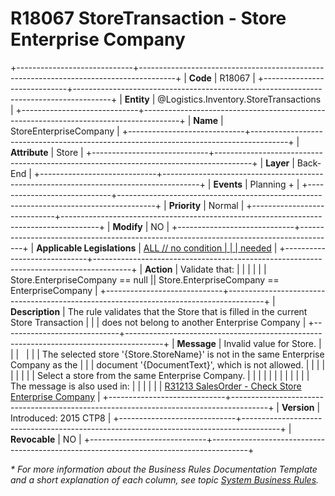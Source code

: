﻿---
erp.type: business-rule
erp.entity: Logistics.Inventory.StoreTransactions
---

# R18067 StoreTransaction - Store Enterprise Company
+-----------------------------+---------------------------------------------------------------------------------------+
| **Code**                    | R18067                                                                                |
+-----------------------------+---------------------------------------------------------------------------------------+
| **Entity**                  | @Logistics.Inventory.StoreTransactions                                                                      |
+-----------------------------+---------------------------------------------------------------------------------------+
| **Name**                    | StoreEnterpriseCompany                                                                |
+-----------------------------+---------------------------------------------------------------------------------------+
| **Attribute**               | Store                                                                                 |
+-----------------------------+---------------------------------------------------------------------------------------+
| **Layer**                   | Back-End                                                                              |
+-----------------------------+---------------------------------------------------------------------------------------+
| **Events**                  | Planning +                                                                            |
+-----------------------------+---------------------------------------------------------------------------------------+
| **Priority**                | Normal                                                                                |
+-----------------------------+---------------------------------------------------------------------------------------+
| **Modify**                  | NO                                                                                    |
+-----------------------------+---------------------------------------------------------------------------------------+
| **Applicable Legislations** | [ALL // no condition                                                                  |
|                             | needed](https://confluence.erp.net/display/techdoc/Country+Specific+Functionality)    |
+-----------------------------+---------------------------------------------------------------------------------------+
| **Action**                  | Validate that:                                                                        |
|                             |                                                                                       |
|                             | Store.EnterpriseCompany == null \|\| Store.EnterpriseCompany == EnterpriseCompany     |
+-----------------------------+---------------------------------------------------------------------------------------+
| **Description**             | The rule validates that the Store that is filled in the current Store Transaction     |
|                             | does not belong to another Enterprise Company                                         |
+-----------------------------+---------------------------------------------------------------------------------------+
| **Message**                 | Invalid value for Store.                                                              |
|                             |                                                                                       |
|                             | The selected store \'{Store.StoreName}\' is not in the same Enterprise Company as the |
|                             | document \'{DocumentText}\', which is not allowed.                                    |
|                             |                                                                                       |
|                             |                                                                                       |
|                             | Select a store from the same Enterprise Company.                                      |
|                             |                                                                                       |
|                             |                                                                                       |
|                             |                                                                                       |
|                             | The message is also used in:                                                          |
|                             |                                                                                       |
|                             | [R31213 SalesOrder - Check Store Enterprise Company](R31213.md)                       |
+-----------------------------+---------------------------------------------------------------------------------------+
| **Version**                 | Introduced: 2015 CTP8                                                                 |
+-----------------------------+---------------------------------------------------------------------------------------+
| **Revocable**               | NO                                                                                    |
+-----------------------------+---------------------------------------------------------------------------------------+

*\* For more information about the Business Rules Documentation Template and a short explanation of each column, see
topic [System Business Rules](../templates/template-description-system-business-rules.md).*

  

  
